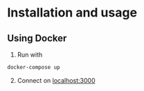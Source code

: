 # Installation and usage

## Using Docker

1. Run with 
```bash
docker-compose up
```
2. Connect on [localhost:3000](http://localhost:3000)

